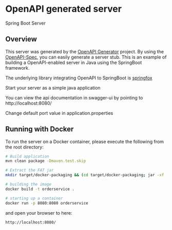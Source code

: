 # OpenAPI generated server

Spring Boot Server 


## Overview  
This server was generated by the [OpenAPI Generator](https://openapi-generator.tech) project.
By using the [OpenAPI-Spec](https://openapis.org), you can easily generate a server stub.
This is an example of building a OpenAPI-enabled server in Java using the SpringBoot framework.

The underlying library integrating OpenAPI to SpringBoot is [springfox](https://github.com/springfox/springfox)

Start your server as a simple java application

You can view the api documentation in swagger-ui by pointing to  
http://localhost:8080/

Change default port value in application.properties

## Running with Docker

To run the server on a Docker container, please execute the following from the root directory:

```bash
# Build application
mvn clean package -Dmaven.test.skip

# Extract the FAT jar
mkdir target/docker-packaging && (cd target/docker-packaging; jar -xf ../*.jar)
```

```bash
# building the image
docker build -t orderservice .

# starting up a container
docker run -p 8080:8080 orderservice
```

and open your browser to here:

```
http://localhost:8080/
```